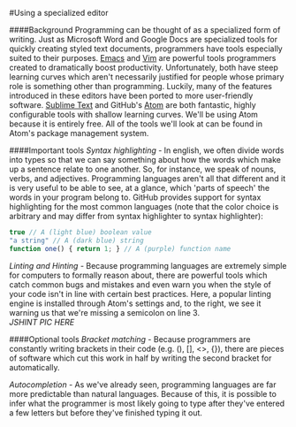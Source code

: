 #Using a specialized editor

####Background
Programming can be thought of as a specialized form of writing. Just as Microsoft Word and Google Docs are specialized tools for quickly creating styled text documents, programmers have tools especially suited to their purposes. [Emacs](https://www.gnu.org/software/emacs/) and [Vim](http://www.vim.org/) are powerful tools programmers created to dramatically boost productivity. Unfortunately, both have steep learning curves which aren't necessarily justified for people whose primary role is something other than programming. Luckily, many of the features introduced in these editors have been ported to more user-friendly software. [Sublime Text](http://www.sublimetext.com/) and GitHub's [Atom](https://atom.io/) are both fantastic, highly configurable tools with shallow learning curves. We'll be using Atom because it is entirely free. All of the tools we'll look at can be found in Atom's package management system.

####Important tools
*Syntax highlighting* - In english, we often divide words into types so that we can say something about how the words which make up a sentence relate to one another. So, for instance, we speak of nouns, verbs, and adjectives. Programming languages aren't all that different and it is very useful to be able to see, at a glance, which 'parts of speech' the words in your program belong to. GitHub provides support for syntax highlighting for the most common languages (note that the color choice is arbitrary and may differ from syntax highlighter to syntax highlighter):
```javascript
true // A (light blue) boolean value
"a string" // A (dark blue) string
function one() { return 1; } // A (purple) function name
```

*Linting and Hinting* - Because programming languages are extremely simple for computers to formally reason about, there are powerful tools which catch common bugs and mistakes and even warn you when the style of your code isn't in line with certain best practices. Here, a popular linting engine is installed through Atom's settings and, to the right, we see it warning us that we're missing a semicolon on line 3.  
*JSHINT PIC HERE*  

####Optional tools
*Bracket matching* - Because programmers are constantly writing brackets in their code (e.g. (), [], <>, {}), there are pieces of software which cut this work in half by writing the second bracket for automatically.

*Autocompletion* - As we've already seen, programming languages are far more predictable than natural languages. Because of this, it is possible to infer what the programmer is most likely going to type after they've entered a few letters but before they've finished typing it out.
